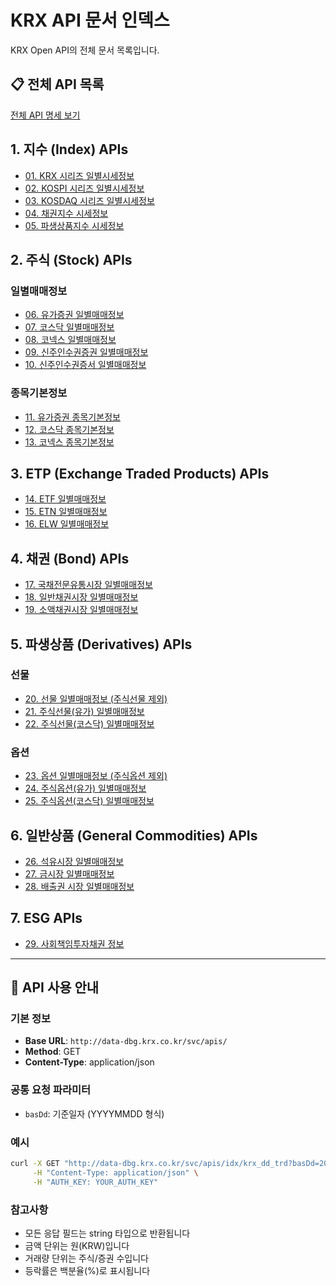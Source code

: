 # KRX API 문서 인덱스

KRX Open API의 전체 문서 목록입니다.

## 📋 전체 API 목록

[전체 API 명세 보기](./KRX_API_Spec.md)

## 1. 지수 (Index) APIs

- [01. KRX 시리즈 일별시세정보](./KRX_API_Spec/01_krx_index_daily.md)
- [02. KOSPI 시리즈 일별시세정보](./KRX_API_Spec/02_kospi_index_daily.md)
- [03. KOSDAQ 시리즈 일별시세정보](./KRX_API_Spec/03_kosdaq_index_daily.md)
- [04. 채권지수 시세정보](./KRX_API_Spec/04_bond_index_daily.md)
- [05. 파생상품지수 시세정보](./KRX_API_Spec/05_derivative_index_daily.md)

## 2. 주식 (Stock) APIs

### 일별매매정보
- [06. 유가증권 일별매매정보](./KRX_API_Spec/06_stock_stock_daily.md)
- [07. 코스닥 일별매매정보](./KRX_API_Spec/07_stock_kosdaq_daily.md)
- [08. 코넥스 일별매매정보](./KRX_API_Spec/08_stock_konex_daily.md)
- [09. 신주인수권증권 일별매매정보](./KRX_API_Spec/09_stock_warrant_daily.md)
- [10. 신주인수권증서 일별매매정보](./KRX_API_Spec/10_stock_right_daily.md)

### 종목기본정보
- [11. 유가증권 종목기본정보](./KRX_API_Spec/11_stock_kospi_info.md)
- [12. 코스닥 종목기본정보](./KRX_API_Spec/12_stock_kosdaq_info.md)
- [13. 코넥스 종목기본정보](./KRX_API_Spec/13_stock_konex_info.md)

## 3. ETP (Exchange Traded Products) APIs

- [14. ETF 일별매매정보](./KRX_API_Spec/14_etf_daily.md)
- [15. ETN 일별매매정보](./KRX_API_Spec/15_etn_daily.md)
- [16. ELW 일별매매정보](./KRX_API_Spec/16_elw_daily.md)

## 4. 채권 (Bond) APIs

- [17. 국채전문유통시장 일별매매정보](./KRX_API_Spec/17_bond_government_daily.md)
- [18. 일반채권시장 일별매매정보](./KRX_API_Spec/18_bond_general_daily.md)
- [19. 소액채권시장 일별매매정보](./KRX_API_Spec/19_bond_small_daily.md)

## 5. 파생상품 (Derivatives) APIs

### 선물
- [20. 선물 일별매매정보 (주식선물 제외)](./KRX_API_Spec/20_futures_general_daily.md)
- [21. 주식선물(유가) 일별매매정보](./KRX_API_Spec/21_futures_kospi_stock_daily.md)
- [22. 주식선물(코스닥) 일별매매정보](./KRX_API_Spec/22_futures_kosdaq_stock_daily.md)

### 옵션
- [23. 옵션 일별매매정보 (주식옵션 제외)](./KRX_API_Spec/23_options_general_daily.md)
- [24. 주식옵션(유가) 일별매매정보](./KRX_API_Spec/24_options_kospi_stock_daily.md)
- [25. 주식옵션(코스닥) 일별매매정보](./KRX_API_Spec/25_options_kosdaq_stock_daily.md)

## 6. 일반상품 (General Commodities) APIs

- [26. 석유시장 일별매매정보](./KRX_API_Spec/26_oil_daily.md)
- [27. 금시장 일별매매정보](./KRX_API_Spec/27_gold_daily.md)
- [28. 배출권 시장 일별매매정보](./KRX_API_Spec/28_ets_daily.md)

## 7. ESG APIs

- [29. 사회책임투자채권 정보](./KRX_API_Spec/29_sri_bond_info.md)

---

## 📌 API 사용 안내

### 기본 정보
- **Base URL**: `http://data-dbg.krx.co.kr/svc/apis/`
- **Method**: GET
- **Content-Type**: application/json

### 공통 요청 파라미터
- `basDd`: 기준일자 (YYYYMMDD 형식)

### 예시
```bash
curl -X GET "http://data-dbg.krx.co.kr/svc/apis/idx/krx_dd_trd?basDd=20240105" \
     -H "Content-Type: application/json" \
     -H "AUTH_KEY: YOUR_AUTH_KEY"
```

### 참고사항
- 모든 응답 필드는 string 타입으로 반환됩니다
- 금액 단위는 원(KRW)입니다
- 거래량 단위는 주식/증권 수입니다
- 등락률은 백분율(%)로 표시됩니다 